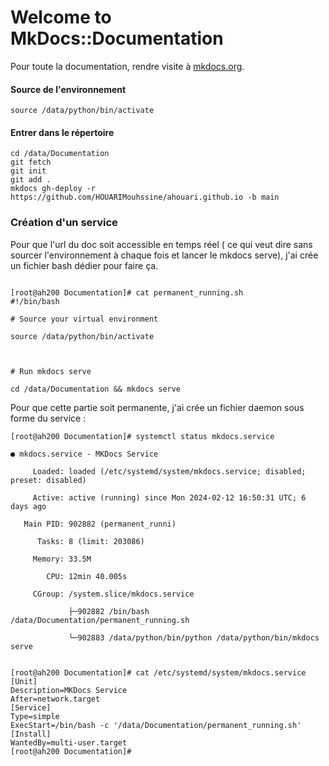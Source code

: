 # Welcome to MkDocs::Documentation

Pour toute la documentation, rendre visite à  [mkdocs.org](http://doc.5.196.93.233.nip.io/).
#### Source de l'environnement
```
source /data/python/bin/activate
```
#### Entrer dans le répertoire 
```
cd /data/Documentation
git fetch
git init 
git add .
mkdocs gh-deploy -r https://github.com/HOUARIMouhssine/ahouari.github.io -b main
```
### Création d'un service

Pour que l'url du doc soit accessible en temps réel ( ce qui veut dire sans sourcer l'environnement à chaque fois et lancer le mkdocs serve), j'ai crée un fichier bash dédier pour faire ça.
```

[root@ah200 Documentation]# cat permanent_running.sh 
#!/bin/bash

# Source your virtual environment

source /data/python/bin/activate



# Run mkdocs serve

cd /data/Documentation && mkdocs serve
```
Pour que cette partie soit permanente, j'ai crée un fichier daemon sous forme du service  : 

```
[root@ah200 Documentation]# systemctl status mkdocs.service 

● mkdocs.service - MKDocs Service

     Loaded: loaded (/etc/systemd/system/mkdocs.service; disabled; preset: disabled)

     Active: active (running) since Mon 2024-02-12 16:50:31 UTC; 6 days ago

   Main PID: 902882 (permanent_runni)

      Tasks: 8 (limit: 203086)

     Memory: 33.5M

        CPU: 12min 40.005s

     CGroup: /system.slice/mkdocs.service

             ├─902882 /bin/bash /data/Documentation/permanent_running.sh

             └─902883 /data/python/bin/python /data/python/bin/mkdocs serve


[root@ah200 Documentation]# cat /etc/systemd/system/mkdocs.service 
[Unit]
Description=MKDocs Service
After=network.target
[Service]
Type=simple
ExecStart=/bin/bash -c '/data/Documentation/permanent_running.sh'
[Install]
WantedBy=multi-user.target
[root@ah200 Documentation]# 
```
